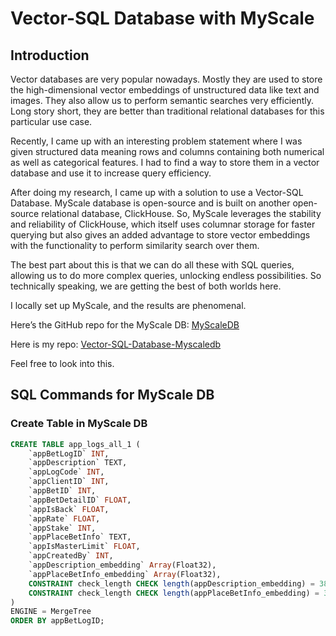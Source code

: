 # Vector-SQL Database with MyScale

## Introduction

Vector databases are very popular nowadays. Mostly they are used to store the high-dimensional vector embeddings of unstructured data like text and images. They also allow us to perform semantic searches very efficiently. Long story short, they are better than traditional relational databases for this particular use case.

Recently, I came up with an interesting problem statement where I was given structured data meaning rows and columns containing both numerical as well as categorical features. I had to find a way to store them in a vector database and use it to increase query efficiency.

After doing my research, I came up with a solution to use a Vector-SQL Database. MyScale database is open-source and is built on another open-source relational database, ClickHouse. So, MyScale leverages the stability and reliability of ClickHouse, which itself uses columnar storage for faster querying but also gives an added advantage to store vector embeddings with the functionality to perform similarity search over them.

The best part about this is that we can do all these with SQL queries, allowing us to do more complex queries, unlocking endless possibilities. So technically speaking, we are getting the best of both worlds here.

I locally set up MyScale, and the results are phenomenal.

Here’s the GitHub repo for the MyScale DB: [MyScaleDB](https://github.com/myscale/MyScaleDB)

Here is my repo: [Vector-SQL-Database-Myscaledb](https://github.com/Harshitawake/Vector-SQL-Database-Myscaledb)

Feel free to look into this.

## SQL Commands for MyScale DB

### Create Table in MyScale DB
```sql
CREATE TABLE app_logs_all_1 (
    `appBetLogID` INT,
    `appDescription` TEXT,
    `appLogCode` INT,
    `appClientID` INT,
    `appBetID` INT,
    `appBetDetailID` FLOAT,
    `appIsBack` FLOAT,
    `appRate` FLOAT,
    `appStake` INT,
    `appPlaceBetInfo` TEXT,
    `appIsMasterLimit` FLOAT,
    `appCreatedBy` INT,
    `appDescription_embedding` Array(Float32),
    `appPlaceBetInfo_embedding` Array(Float32),
    CONSTRAINT check_length CHECK length(appDescription_embedding) = 384,
    CONSTRAINT check_length CHECK length(appPlaceBetInfo_embedding) = 384
)
ENGINE = MergeTree
ORDER BY appBetLogID;
